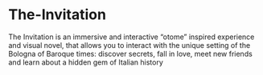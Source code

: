 # The-Invitation
The Invitation is an immersive and interactive “otome” inspired experience and visual novel, that allows you to interact with the unique setting of the Bologna of Baroque times: discover secrets, fall in love, meet new friends and learn about a hidden gem of Italian history
